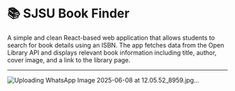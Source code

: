 # 📚 SJSU Book Finder

A simple and clean React-based web application that allows students to search for book details using an ISBN. The app fetches data from the Open Library API and displays relevant book information including title, author, cover image, and a link to the library page.

---

![Uploading WhatsApp Image 2025-06-08 at 12.05.52_8959.jpg…]()

